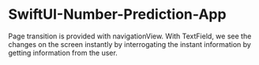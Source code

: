 # SwiftUI-Number-Prediction-App

Page transition is provided with navigationView.
With TextField, we see the changes on the screen instantly by interrogating the instant information by getting information from the user.

